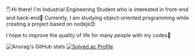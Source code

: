 🖐️Hi there! I'm Industrial Engineering Student who is interested in front-end and back-end🚀
Currently, I am studying object-oriented programming while creating a project based on nodejs😊

I hope to improve the quality of life for many people with my codes🫡

![Anurag's GitHub stats](https://github-readme-stats.vercel.app/api?username=flowersun99&show_icons=true&theme=radical)     [![Solved.ac Profile](http://mazassumnida.wtf/api/generate_badge?boj=jean8291)](https://solved.ac/jean8291) 
